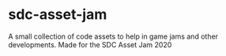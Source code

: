 # sdc-asset-jam
A small collection of code assets to help in game jams and other developments. Made for the SDC Asset Jam 2020
